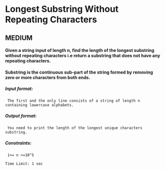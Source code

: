 # Longest Substring Without Repeating Characters
## MEDIUM
<div _ngcontent-serverapp-c191="" disableselect="" class="description prevent-select ng-star-inserted"><h4 id="given-a-string-input-of-length-n-find-the-length-of-the-longest-substring-without-repeating-characters-i-e-return-a-substring-that-does-not-have-any-repeating-characters">Given a string input of length n, find the length of the longest substring without repeating characters i.e return a substring that does not have any repeating characters.</h4>

<h4 id="substring-is-the-continuous-sub-part-of-the-string-formed-by-removing-zero-or-more-characters-from-both-ends">Substring is the continuous sub-part of the string formed by removing zero or more characters from both ends.</h4>

<h5 id="input-format">Input format:</h5>

<pre><code> The first and the only line consists of a string of length n containing lowercase alphabets.
</code></pre>

<h5 id="output-format">Output format:</h5>

<pre><code> You need to print the length of the longest unique characters substring.
</code></pre>

<h5 id="constraints">Constraints:</h5>

<pre><code> 1&lt;= n &lt;=10^5

Time Limit: 1 sec
</code></pre>
</div>